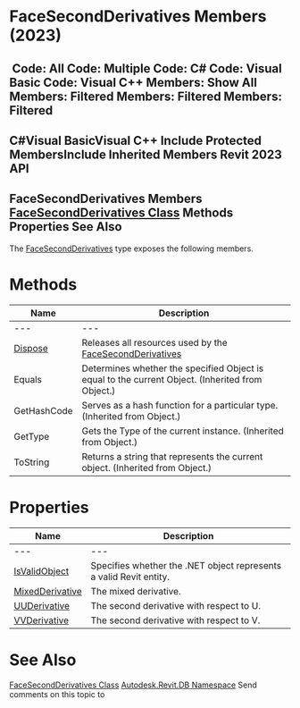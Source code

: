 # FaceSecondDerivatives Members (2023)

﻿
 Code: All Code: Multiple Code: C# Code: Visual Basic Code: Visual C++  Members: Show All Members: Filtered Members: Filtered Members: Filtered   
---  
C#Visual BasicVisual C++
Include Protected MembersInclude Inherited Members
Revit 2023 API  
---  
FaceSecondDerivatives Members  
[FaceSecondDerivatives Class](6a876769-1607-4cfa-87d0-2b679e9da6e1.md "FaceSecondDerivatives Class") Methods Properties See Also  
---  
The [FaceSecondDerivatives](6a876769-1607-4cfa-87d0-2b679e9da6e1.md "FaceSecondDerivatives Class") type exposes the following members.
# Methods
| Name | Description |
| --- | --- |
| --- | --- | --- |
| [Dispose](40a3778d-1f7e-4a5c-8373-420bb009a11b.md "Dispose Method") | Releases all resources used by the [FaceSecondDerivatives](6a876769-1607-4cfa-87d0-2b679e9da6e1.md "FaceSecondDerivatives Class") |
| Equals | Determines whether the specified Object is equal to the current Object. (Inherited from Object.) |
| GetHashCode | Serves as a hash function for a particular type.  (Inherited from Object.) |
| GetType | Gets the Type of the current instance. (Inherited from Object.) |
| ToString | Returns a string that represents the current object. (Inherited from Object.) |

# Properties
| Name | Description |
| --- | --- |
| --- | --- | --- |
| [IsValidObject](5e20bb4b-adf0-cc84-8d2e-3e3139ea318c.md "IsValidObject Property") | Specifies whether the .NET object represents a valid Revit entity. |
| [MixedDerivative](baa755cb-d1c3-e8e8-145e-816d973b4b05.md "MixedDerivative Property") | The mixed derivative. |
| [UUDerivative](b1443e88-a88d-2005-3a54-f5802f942dc5.md "UUDerivative Property") | The second derivative with respect to U. |
| [VVDerivative](3f3368a4-d9ba-622e-9e21-3123d384df75.md "VVDerivative Property") | The second derivative with respect to V. |

# See Also
[FaceSecondDerivatives Class](6a876769-1607-4cfa-87d0-2b679e9da6e1.md "FaceSecondDerivatives Class")
[Autodesk.Revit.DB Namespace](87546ba7-461b-c646-cbb1-2cb8f5bff8b2.md "Autodesk.Revit.DB Namespace")
Send comments on this topic to 